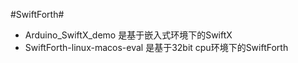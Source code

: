 #SwiftForth#
- Arduino_SwiftX_demo 是基于嵌入式环境下的SwiftX
- SwiftForth-linux-macos-eval 是基于32bit cpu环境下的SwiftForth
